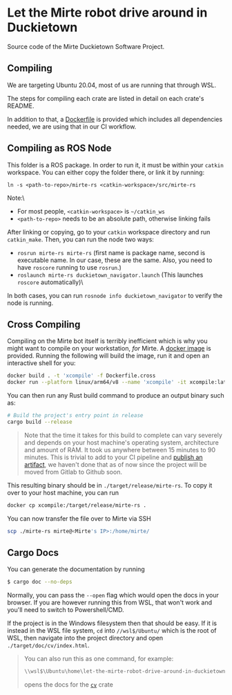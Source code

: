 # Let the Mirte robot drive around in Duckietown

Source code of the Mirte Duckietown Software Project.

## Compiling

We are targeting Ubuntu 20.04, most of us are running that through WSL.

The steps for compiling each crate are listed in detail on each crate's README.

In addition to that, a [Dockerfile](./Dockerfile) is provided which includes all dependencies
needed, we are using that in our CI workflow.

## Compiling as ROS Node

This folder is a ROS package. In order to run it, it must be within your `catkin` workspace. You can either copy the folder there, or link it by running:

```
ln -s <path-to-repo>/mirte-rs <catkin-workspace>/src/mirte-rs
```

Note:\
- For most people, `<catkin-workspace>` is `~/catkin_ws`
- `<path-to-repo>` needs to be an absolute path, otherwise linking fails

After linking or copying, go to your `catkin` workspace directory and run `catkin_make`. Then, you can run the node two ways:
- `rosrun mirte-rs mirte-rs` (first name is package name, second is executable name. In our case, these are the same. Also, you need to have `roscore` running to use `rosrun`.)
- `roslaunch mirte-rs duckietown_navigator.launch` (This launches `roscore` automatically)\

In both cases, you can run `rosnode info duckietown_navigator` to verify the node is running.

## Cross Compiling

Compiling on the Mirte bot itself is terribly inefficient which is why you might want to compile
on your workstation, *for* Mirte. A [docker image](./Dockerfile.cross) is provided. Running the
following will build the image, run it and open an interactive shell for you:

```sh
docker build . -t 'xcompile' -f Dockerfile.cross
docker run --platform linux/arm64/v8 --name 'xcompile' -it xcompile:latest bash
```

You can then run any Rust build command to produce an output binary such as:

```sh
# Build the project's entry point in release
cargo build --release
```

> Note that the time it takes for this build to complete can vary severely and depends on your
> host machine's operating system, architecture and amount of RAM. It took us anywhere between
> 15 minutes to 90 minutes. This is trivial to add to your CI pipeline and
> [publish an artifact](https://github.com/actions/upload-artifact#upload-an-individual-file),
> we haven't done that as of now since the project will be moved from Gitlab to Github soon.

This resulting binary should be in `./target/release/mirte-rs`. To copy it over to your host
machine, you can run 

```sh
docker cp xcompile:/target/release/mirte-rs .
```

You can now transfer the file over to Mirte via SSH

```sh
scp ./mirte-rs mirte@<Mirte's IP>:/home/mirte/
```

## Cargo Docs

You can generate the documentation by running

```sh
$ cargo doc --no-deps
```

Normally, you can pass the `--open` flag which would open the docs in your browser. If you are
however running this from WSL, that won't work and you'll need to switch to Powershell/CMD.

If the project is in the Windows filesystem then that should be easy. If it is instead in the WSL
file system, `cd` into `//wsl$/Ubuntu/` which is the root of WSL, then navigate into the project
directory and open `./target/doc/cv/index.html`.

> You can also run this as one command, for example:
> 
> ```sh
> \\wsl$\Ubuntu\home\let-the-mirte-robot-drive-around-in-duckietown\target\doc\cv\index.html
> ```
> opens the docs for the [`cv`](./cv/) crate

